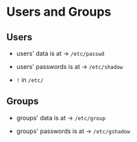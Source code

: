# Users and Groups

## Users

- users' data is at $\to$ `/etc/passwd`

- users' passwords is at $\to$ `/etc/shadow`

- `!` in `/etc/`

## Groups

- groups' data is at $\to$ `/etc/group`

- groups' passwords is at $\to$ `/etc/gshadow`
